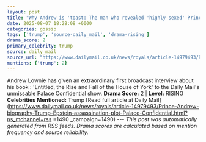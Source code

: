 ```yaml
---
layout: post
title: "Why Andrew is 'toast: The man who revealed 'highly sexed' Prince Andrew's multiple affairs, the truth about him Trump and Epstein and an Argentine assassination plot tells all to Palace Confidential"
date: 2025-08-07 18:28:08 +0000
categories: gossip
tags: ['trump', 'source-daily_mail', 'drama-rising']
drama_score: 2
primary_celebrity: trump
source: daily_mail
source_url: "https://www.dailymail.co.uk/news/royals/article-14979493/Prince-Andrew-biography-Trump-Epstein-assassination-plot-Palace-Confidential.html?ns_mchannel=rss&1490&campaign=1490"
mentions: {'trump': 2}
---
```


Andrew Lownie has given an extraordinary first broadcast interview about his book : 'Entitled, the Rise and Fall of the House of York' to the Daily Mail's unmissable Palace Confidential show. **Drama Score:** 2 | **Level:** RISING **Celebrities Mentioned:** Trump [Read full article at Daily Mail](https://www.dailymail.co.uk/news/royals/article-14979493/Prince-Andrew-biography-Trump-Epstein-assassination-plot-Palace-Confidential.html?ns_mchannel=rss =1490 _campaign=1490) --- *This post was automatically generated from RSS feeds. Drama scores are calculated based on mention frequency and source reliability.*